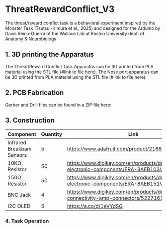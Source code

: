 # ThreatRewardConflict_V3
The threat/reward conflict task is a behavioral experiment inspired by the Monster Task (Tsutsui-Kimura et al., 2025) and designed for the Arduino by Davis Reina-Guerra of the Wallace Lab at Boston University dept. of Anatomy &amp; Neurobiology 

## 1. 3D printing the Apparatus

The Threat/Reward Conflict Task Apparatus can be 3D printed from PLA material using the STL file (#link to file here). 
The Nose port apparatus can be 3D printed from PLA material using the STL file (#link to file here).

## 2. PCB Fabrication

Gerber and Drill files can be found in a ZIP file here: 

## 3. Construction

| Component                       | Quantity | Link  |
|---------------------------------|----------|-------|
| Infrared Breakbam Sensors       | 5        | https://www.adafruit.com/product/2168     |
| 10KΩ Resistor                   | 50       | https://www.digikey.com/en/products/detail/panasonic-electronic-components/ERA-8AEB103V/3070742 |
| 150Ω Resistor                   | 50       | https://www.digikey.com/en/products/detail/panasonic-electronic-components/ERA-8AEB151V/3070809 |
| BNC Jack                        | 4        | https://www.digikey.com/en/products/detail/te-connectivity-amp-connectors/5227161-1/811142 | 
| I2C OLED                        | 5        | https://a.co/d/1eVYdSG |


### 4. Task Operation
